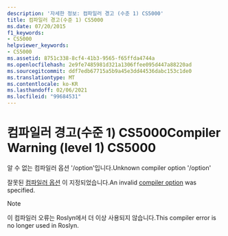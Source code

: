 ```yaml
---
description: '자세한 정보: 컴파일러 경고 (수준 1) CS5000'
title: 컴파일러 경고(수준 1) CS5000
ms.date: 07/20/2015
f1_keywords:
- CS5000
helpviewer_keywords:
- CS5000
ms.assetid: 8751c338-8cf4-41b3-9565-f65ffda4744a
ms.openlocfilehash: 2e9fe7485981d321a1306ffee095d447a88220ad
ms.sourcegitcommit: ddf7edb67715a5b9a45e3dd44536dabc153c1de0
ms.translationtype: MT
ms.contentlocale: ko-KR
ms.lasthandoff: 02/06/2021
ms.locfileid: "99684531"
---
```

# <a name="compiler-warning-level-1-cs5000"></a><span data-ttu-id="ac7e6-103">컴파일러 경고(수준 1) CS5000</span><span class="sxs-lookup"><span data-stu-id="ac7e6-103">Compiler Warning (level 1) CS5000</span></span>

<span data-ttu-id="ac7e6-104">알 수 없는 컴파일러 옵션 '/option'입니다.</span><span class="sxs-lookup"><span data-stu-id="ac7e6-104">Unknown compiler option '/option'</span></span>

 <span data-ttu-id="ac7e6-105">잘못된 [컴파일러 옵션](../language-reference/compiler-options/index.md) 이 지정되었습니다.</span><span class="sxs-lookup"><span data-stu-id="ac7e6-105">An invalid [compiler option](../language-reference/compiler-options/index.md) was specified.</span></span>

> [!NOTE]
> <span data-ttu-id="ac7e6-106">이 컴파일러 오류는 Roslyn에서 더 이상 사용되지 않습니다.</span><span class="sxs-lookup"><span data-stu-id="ac7e6-106">This compiler error is no longer used in Roslyn.</span></span>

